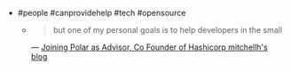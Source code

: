 - #people #canprovidehelp #tech #opensource
	- > but one of my personal goals is to help developers in the small
	  
	  — [Joining Polar as Advisor, Co Founder of Hashicorp mitchellh's blog](https://mitchellh.com/writing/polar)